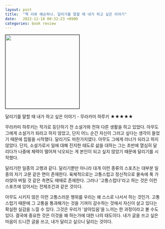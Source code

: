 ```yaml
---
layout: post
title:  "책 리뷰 예순하나. 달리기를 말할 때 내가 하고 싶은 이야기"
date:   2022-12-18 00:32:23 +0900
categories: book review
---
```

<img width=240px style="border:1px solid black;" src="https://shopping-phinf.pstatic.net/main_3246686/32466860117.20221019143333.jpg?type=w300">
  
달리기를 말할 때 내가 하고 싶은 이야기 - 무라카미 하루키 ★★★★★  
  
무라카미 하루키는 작가로 등단하기 전 소설가와 전혀 다른 생활을 하고 있었다. 아무도 그에게 소설가가 되라고 하지 않았고, 단지 어느 순간 자신이 그러고 싶다는 생각이 들었기 때문에 집필을 시작했다. 달리기도 마찬가지였다. 아무도 그에게 러너가 되라고 하지 않았다. 단지, 소설가로서 일에 대해 진지한 태도로 삶을 대하는 그는 초반에 열심히 달리다가 나중에 체력이 떨어져 낙오되는 게 본인이 되고 싶지 않았기 때문에 달리기를 시작했다.  
  
달리기란 일종의 고행과 같다. 달리기뿐만 아니라 대개 이런 종류의 스포츠는 대부분 일종의 자기 고문 같은 면이 존재한다. 육체적으로는 고통스럽고 정신적으로 물속에 푹 가라앉아 버릴 것 같은 측면도 때때로 존재한다. 그러나 '고통스럽다'라고 하는 것은 이런 스포츠에 있어서는 전제조건과 같은 것이다.  
  
아무도 시키지 않은 이런 고통스러운 행위를 우리는 왜 스스로 나서서 하는 것인가. 고통스럽기 때문에 그 고통을 통과해가는 것을 기꺼이 감수하는 것에서 자신이 살고 있다는 확실한 실감을 느낄 수 있다. 그것은 우리가 '살아있음'을 느끼는 한 과정이라고 볼 수도 있다. 결국에 중요한 것은 이것을 왜 하는가에 대한 나의 태도이다. 내가 글을 쓰고 싶은 마음이 드니깐 글을 쓰고, 내가 달리고 싶으니 달리는 것이다.  

